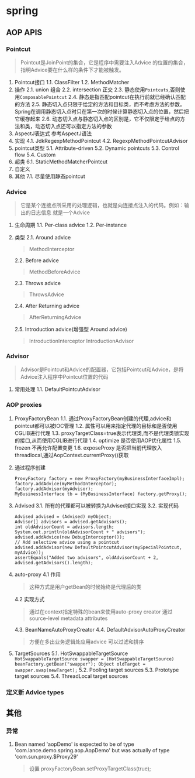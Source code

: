 #   spring
##  AOP APIS
### Pointcut
>Pointcut是JoinPoint的集合，它是程序中需要注入Advice 的位置的集合，指明Advice要在什么样的条件下才能被触发。
1.  Pointcut接口
    1.1.  ClassFilter
    1.2.  MethodMatcher
2.  操作
    2.1.    union 组合
    2.2.    intersection 正交
    2.3.    静态使用`Pointcuts`,否则使用`ComposablePointcut`
    2.4.    静态是指匹配pointcut在执行前就已经确认匹配的方法
    2.5.    静态切入点只限于给定的方法和目标类，而不考虑方法的参数。Spring在调用静态切入点时只在第一次的时候计算静态切入点的位置，然后把它缓存起来
    2.6.     动态切入点与静态切入点的区别是，它不仅限定于给点的方法和类，动态切入点还可以指定方法的参数
3.  AspectJ表达式
    参考AspectJ语法
4.  实现
    4.1.    JdkRegexpMethodPointcut
    4.2.    RegexpMethodPointcutAdvisor
5.  pointcut类型
    5.1.    Attribute-driven
    5.2.    Dynamic pointcuts
    5.3.    Control flow
    5.4.    Custom
6.  超类
    6.1.    StaticMethodMatcherPointcut
7.  自定义
7.  其他
    7.1.    尽量使用静态pointcut
    
### Advice
>   它是某个连接点所采用的处理逻辑，也就是向连接点注入的代码。例如：输出的日志信息   就是一个Advice
1.  生命周期
    1.1.    Per-class advice
    1.2.    Per-instance
2.  类型
    2.1.    Around advice
    >   MethodInterceptor
    
    2.2.    Before advice
    >   MethodBeforeAdvice
    
    2.3.    Throws advice
    >   ThrowsAdvice
    
    2.4.    After Returning advice
    >   AfterReturningAdvice
    
    2.5.    Introduction advice(增强型 Around advice)
    >   IntroductionInterceptor
    >   IntroductionAdvisor

### Advisor
>Advisor是Pointcut和Advice的配置器，它包括Pointcut和Advice，是将Advice注入程序中Pointcut位置的代码
1.  常用处理
    1.1.    DefaultPointcutAdvisor
    
### AOP proxies
1.  ProxyFactoryBean
    1.1.    通过ProxyFactoryBean创建的代理,advice和pointcut都可以被IOC管理
    1.2.    属性可以用来指定代理的目标和是否使用CGLIB进行代理
    1.3.    proxyTargetClass=true表示代理类,而不是代理类锁实现的接口,从而使用CGLIB进行代理
    1.4.    optimize    是否使用AOP优化属性
    1.5.    frozen      不再允许配置变更
    1.6.    exposeProxy 是否把当前代理放入threadlocal,通过AopContext.currentProxy()获取
2.  通过程序创建
    ```
    ProxyFactory factory = new ProxyFactory(myBusinessInterfaceImpl);
    factory.addAdvice(myMethodInterceptor);
    factory.addAdvisor(myAdvisor);
    MyBusinessInterface tb = (MyBusinessInterface) factory.getProxy();
    ```
    
3.  Advised
    3.1.    所有的代理都可以被转换为Advised接口实现
    3.2.    实现代码
    ```
    Advised advised = (Advised) myObject;
    Advisor[] advisors = advised.getAdvisors();
    int oldAdvisorCount = advisors.length;
    System.out.println(oldAdvisorCount + " advisors");
    advised.addAdvice(new DebugInterceptor());
    // Add selective advice using a pointcut
    advised.addAdvisor(new DefaultPointcutAdvisor(mySpecialPointcut, myAdvice));
    assertEquals("Added two advisors", oldAdvisorCount + 2, advised.getAdvisors().length);
    ```

4.  auto-proxy
    4.1 作用
    >   这种方式是用户getBean的时候始终是代理后的类
    
    4.2 实现方式
    >   通过在context指定特殊的bean来使用auto-proxy creator
    >   通过source-level metadata attributes
    
    4.3.    BeanNameAutoProxyCreator
    4.4.    DefaultAdvisorAutoProxyCreator
    >   方便在多出业务逻辑处应用advice
    >   可以过滤和排序
    
5.  TargetSources
    5.1.    HotSwappableTargetSource
        ```
        HotSwappableTargetSource swapper = (HotSwappableTargetSource) beanFactory.getBean("swapper");
        Object oldTarget = swapper.swap(newTarget);
        ```
    5.2.    Pooling target sources
    5.3.    Prototype target sources
    5.4.    ThreadLocal target sources
    
### 定义新 Advice types


##  其他
### 异常
1.  Bean named 'aopDemo' is expected to be of type 'com.lance.demo.spring.aop.AopDemo' but was actually of type 'com.sun.proxy.$Proxy29'
    >设置 proxyFactoryBean.setProxyTargetClass(true);
    

    
    
